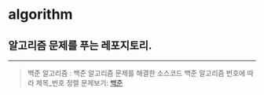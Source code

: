 # algorithm
 
## 알고리즘 문제를 푸는 레포지토리.
***

> 백준 알고리즘 : 백준 알고리즘 문제를 해결한 소스코드
> 백준 알고리즘 번호에 따라 제목_번호 정렬
> 문제보기: [백준][baekjoonlink]
>
>[baekjoonlink]: https://github.com/sungju-kim/algorithm/tree/main/baekjoonAlgorithm "Go baekjoon"
>
